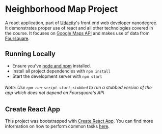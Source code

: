 # Neighborhood Map Project

A react application, part of [Udacity][1]'s front end web developer nanodegree. It demonstrates proper use of react and all other technologies covered in the course. It focuses on [Google Maps API][2] and makes use of data from [Foursquare][3].

## Running Locally

* Ensure you've [node and npm][4] installed.
* Install all project dependencies with `npm install`
* Start the development server with `npm start`

###### Note: Use `npm run-script start-stubbed` to run a stubbed version of the app which does not depend on Foursquare's API

## Create React App

This project was bootstrapped with [Create React App](https://github.com/facebookincubator/create-react-app). You can find more information on how to perform common tasks [here](https://github.com/facebookincubator/create-react-app/blob/master/packages/react-scripts/template/README.md).

[1]: https://eu.udacity.com/
[2]: https://developers.google.com/maps/documentation/
[3]: https://developer.foursquare.com/
[4]: https://nodejs.org/en/download/